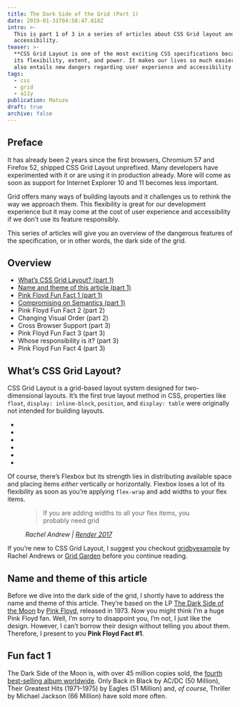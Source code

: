 ```yaml
---
title: The Dark Side of the Grid (Part 1)
date: 2019-01-31T04:58:47.818Z
intro: >-
  This is part 1 of 3 in a series of articles about CSS Grid layout and
  accessibility.
teaser: >-
  **CSS Grid Layout is one of the most exciting CSS specifications because of
  its flexibility, extent, and power. It makes our lives so much easier but it
  also entails new dangers regarding user experience and accessibility.**
tags:
  - css
  - grid
  - a11y
publication: Matuzo
draft: true
archive: false
---
```

## Preface

It has already been 2 years since the first browsers, Chromium 57 and Firefox 52, shipped CSS Grid Layout unprefixed. Many developers have experimented with it or are using it in production already. More will come as soon as support for Internet Explorer 10 and 11 becomes less important.

Grid offers many ways of building layouts and it challenges us to rethink the way we approach them. This flexibility is great for our development experience but it may come at the cost of user experience and accessibility if we don’t use its feature responsibly.

This series of articles will give you an overview of the dangerous features of the specification, or in other words, the dark side of the grid.

<div class="demo js-demo"> 
  <div class="a-title">
    <div class="a-title-white-light"></div>
    <div class="a-title-grid"><div class="a-title-grid-inner"></div></div>
    <div class="a-title-rainbow"></div>
  </div>
</div>

## Overview

* [What’s CSS Grid Layout? (part 1)](whats-grid)
* [Name and theme of this article (part 1)](#name-theme)
* [Pink Floyd Fun Fact 1 (part 1)](floyd-1)
* [Compromising on Semantics (part 1)](semantics)
* Pink Floyd Fun Fact 2 (part 2)
* Changing Visual Order (part 2)
* Cross Browser Support (part 3)
* Pink Floyd Fun Fact 3 (part 3)
* Whose responsibility is it? (part 3)
* Pink Floyd Fun Fact 4 (part 3)

## What’s CSS Grid Layout?

CSS Grid Layout is a grid-based layout system designed for two-dimensional layouts. It’s the first true layout method in CSS, properties like `float`, `display: inline-block`, `position`, and `display: table` were originally not intended for building layouts.

<div class="demo js-demo"> 
<ul class="a-layout">
  <li class="a-layout__item"></li>
  <li class="a-layout__item"></li>
  <li class="a-layout__item"></li>
  <li class="a-layout__item"></li>
  <li class="a-layout__item"></li>
  <li class="a-layout__item"></li>
</ul>
</div>

Of course, there’s Flexbox but its strength lies in distributing available space and placing items *either* vertically or horizontally. Flexbox loses a lot of its flexibility as soon as you’re applying `flex-wrap` and add widths to your flex items.

<figure>
<blockquote>If you are adding widths to all your flex items, you probably need grid  
</blockquote>
<footer>
<cite>
Rachel Andrew | <a href="(https://www.youtube.com/watch?v=tjHOLtouElA" rel="noopener">Render 2017</a>
</cite>
</footer>
</figure>

If you’re new to CSS Grid Layout, I suggest you checkout [gridbyexample](https://gridbyexample.com/) by Rachel Andrews or [Grid Garden](http://cssgridgarden.com) before you continue reading.


## Name and theme of this article

Before we dive into the dark side of the grid, I shortly have to address the name and theme of this article. They’re based on the LP [The Dark Side of the Moon](https://en.wikipedia.org/wiki/The_Dark_Side_of_the_Moon) by [Pink Floyd](https://de.wikipedia.org/wiki/Pink_Floyd), released in 1973. 
Now you might think I’m a huge Pink Floyd fan. Well, I’m sorry to disappoint you, I’m not, I just like the design. However, I can’t borrow their design without telling you about them. Therefore, I present to you **Pink Floyd Fact #1**.


## Fun fact 1

The Dark Side of the Moon is, with over 45 million copies sold, the [fourth best-selling album worldwide](https://en.wikipedia.org/wiki/List_of_best-selling_albums).
Only Back in Black by AC/DC (50 Million), Their Greatest Hits (1971–1975) by Eagles (51 Million) and, *of course*, Thriller by Michael Jackson (66 Million) have sold more often.
